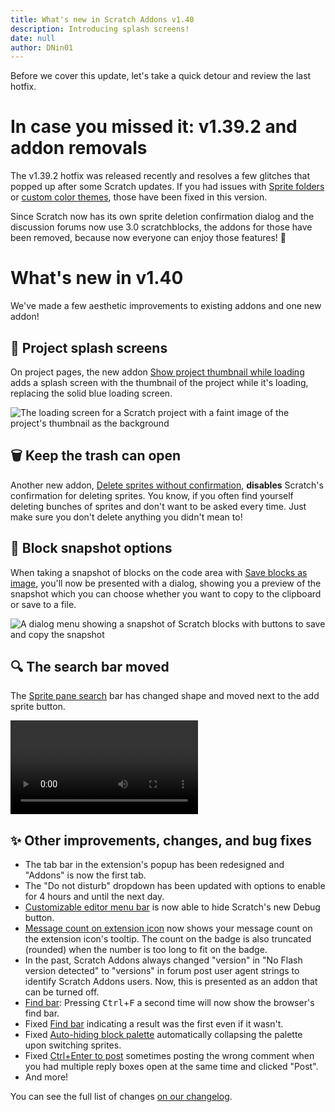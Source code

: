 ```yaml
---
title: What's new in Scratch Addons v1.40
description: Introducing splash screens!
date: null
author: DNin01
---
```


Before we cover this update, let's take a quick detour and review the last hotfix.

# In case you missed it: v1.39.2 and addon removals

The v1.39.2 hotfix was released recently and resolves a few glitches that popped up after some Scratch updates. If you had issues with [Sprite folders](https://scratch.mit.edu/scratch-addons-extension/settings#addon-folders) or [custom color themes](https://scratch.mit.edu/scratch-addons-extension/settings#addon-editor-dark-mode), those have been fixed in this version.

Since Scratch now has its own sprite deletion confirmation dialog and the discussion forums now use 3.0 scratchblocks, the addons for those have been removed, because now everyone can enjoy those features! 👏

# What's new in v1.40

We've made a few aesthetic improvements to existing addons and one new addon!

## 🌻 Project splash screens

On project pages, the new addon [Show project thumbnail while loading](https://scratch.mit.edu/scratch-addons-extension/settings#addon-player-thumb) adds a splash screen with the thumbnail of the project while it's loading, replacing the solid blue loading screen.

![The loading screen for a Scratch project with a faint image of the project's thumbnail as the background](/assets/img/blog/v1-40-released/project-splash.png)

## 🗑️ Keep the trash can open

Another new addon, [Delete sprites without confirmation](https://scratch.mit.edu/scratch-addons-extension/settings#addon-no-sprite-confirm), **disables** Scratch's confirmation for deleting sprites. You know, if you often find yourself deleting bunches of sprites and don't want to be asked every time. Just make sure you don't delete anything you didn't mean to!

## 📸 Block snapshot options

When taking a snapshot of blocks on the code area with [Save blocks as image](https://scratch.mit.edu/scratch-addons-extension/settings#addon-blocks2image), you'll now be presented with a dialog, showing you a preview of the snapshot which you can choose whether you want to copy to the clipboard or save to a file.

![A dialog menu showing a snapshot of Scratch blocks with buttons to save and copy the snapshot](/assets/img/blog/v1-40-released/block-image-dialog.png)

## 🔍 The search bar moved

The [Sprite pane search](https://scratch.mit.edu/scratch-addons-extension/settings#addon-search-sprites) bar has changed shape and moved next to the add sprite button.

<video src="/assets/img/blog/v1-40-released/search-bar.mp4" controls type="video/mp4" autoplay loop></video>

## ✨ Other improvements, changes, and bug fixes

- The tab bar in the extension's popup has been redesigned and "Addons" is now the first tab.
- The "Do not disturb" dropdown has been updated with options to enable for 4 hours and until the next day.
- [Customizable editor menu bar](https://scratch.mit.edu/scratch-addons-extension/settings#addon-custom-menu-bar) is now able to hide Scratch's new Debug button.
- [Message count on extension icon](https://scratch.mit.edu/scratch-addons-extension/settings#addon-msg-count-badge) now shows your message count on the extension icon's tooltip. The count on the badge is also truncated (rounded) when the number is too long to fit on the badge.
- In the past, Scratch Addons always changed "version" in "No Flash version detected" to "versions" in forum post user agent strings to identify Scratch Addons users. Now, this is presented as an addon that can be turned off.
- [Find bar](https://scratch.mit.edu/scratch-addons-extension/settings#addon-editor-find-bar): Pressing <kbd>Ctrl</kbd>+<kbd>F</kbd> a second time will now show the browser's find bar.
- Fixed [Find bar](https://scratch.mit.edu/scratch-addons-extension/settings#addon-editor-find-bar) indicating a result was the first even if it wasn't.
- Fixed [Auto-hiding block palette](https://scratch.mit.edu/scratch-addons-extension/settings#addon-hide-flyout) automatically collapsing the palette upon switching sprites.
- Fixed [Ctrl+Enter to post](https://scratch.mit.edu/scratch-addons-extension/settings#addon-ctrl-enter-post) sometimes posting the wrong comment when you had multiple reply boxes open at the same time and clicked "Post".
- And more!

You can see the full list of changes [on our changelog](https://scratchaddons.com/changelog/#v1.40.0).
